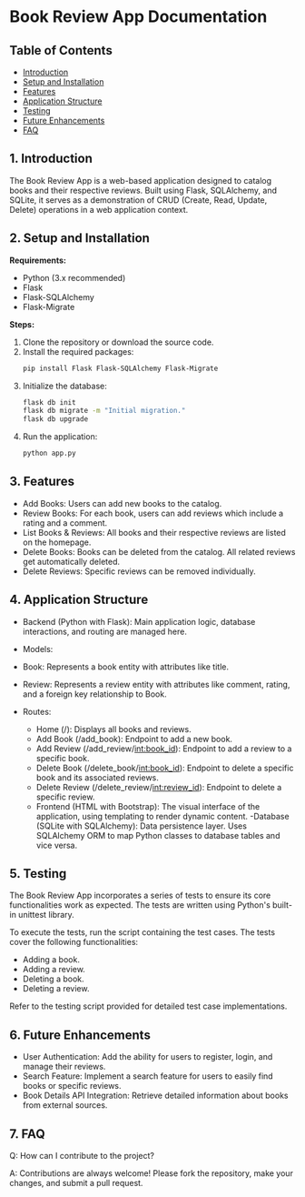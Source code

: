 # Book Review App Documentation

## Table of Contents
- [Introduction](#introduction)
- [Setup and Installation](#setup-and-installation)
- [Features](#features)
- [Application Structure](#application-structure)
- [Testing](#testing)
- [Future Enhancements](#future-enhancements)
- [FAQ](#faq)

## 1. Introduction
The Book Review App is a web-based application designed to catalog books and their respective reviews. Built using Flask, SQLAlchemy, and SQLite, it serves as a demonstration of CRUD (Create, Read, Update, Delete) operations in a web application context.

## 2. Setup and Installation
**Requirements:**
- Python (3.x recommended)
- Flask
- Flask-SQLAlchemy
- Flask-Migrate

**Steps:**
1. Clone the repository or download the source code.
2. Install the required packages:
   ```bash
   pip install Flask Flask-SQLAlchemy Flask-Migrate
3. Initialize the database:
   ```bash
   flask db init
   flask db migrate -m "Initial migration."
   flask db upgrade
4. Run the application:
   ```bash
   python app.py

## 3. Features
- Add Books: Users can add new books to the catalog.
- Review Books: For each book, users can add reviews which include a rating and a comment.
- List Books & Reviews: All books and their respective reviews are listed on the homepage.
- Delete Books: Books can be deleted from the catalog. All related reviews get automatically deleted.
- Delete Reviews: Specific reviews can be removed individually.

## 4. Application Structure

- Backend (Python with Flask): Main application logic, database interactions, and routing are managed here.

- Models:
- Book: Represents a book entity with attributes like title.
- Review: Represents a review entity with attributes like comment, rating, and a foreign key relationship to Book.
- Routes:
  - Home (/): Displays all books and reviews.
  - Add Book (/add_book): Endpoint to add a new book.
  - Add Review (/add_review/<int:book_id>): Endpoint to add a review to a specific book.
  - Delete Book (/delete_book/<int:book_id>): Endpoint to delete a specific book and its associated reviews.
  - Delete Review (/delete_review/<int:review_id>): Endpoint to delete a specific review.
  - Frontend (HTML with Bootstrap): The visual interface of the application, using templating to render dynamic content.
  -Database (SQLite with SQLAlchemy): Data persistence layer. Uses SQLAlchemy ORM to map Python classes to database tables and vice versa.

## 5. Testing
The Book Review App incorporates a series of tests to ensure its core functionalities work as expected. The tests are written using Python's built-in unittest library.

To execute the tests, run the script containing the test cases. The tests cover the following functionalities:
- Adding a book.
- Adding a review.
- Deleting a book.
- Deleting a review.
  
Refer to the testing script provided for detailed test case implementations.

## 6. Future Enhancements
- User Authentication: Add the ability for users to register, login, and manage their reviews.
- Search Feature: Implement a search feature for users to easily find books or specific reviews.
- Book Details API Integration: Retrieve detailed information about books from external sources.
## 7. FAQ

Q: How can I contribute to the project?

A: Contributions are always welcome! Please fork the repository, make your changes, and submit a pull request.

